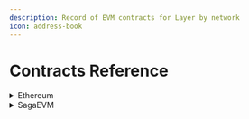 ```yaml
---
description: Record of EVM contracts for Layer by network
icon: address-book
---
```


# Contracts Reference

<details>

<summary>Ethereum</summary>

### **Mainnet**

* TellorDataBridge: [0xFfa3393BE1E4b442fff6cD0df0794B0031e9CF65](https://etherscan.io/address/0xffa3393be1e4b442fff6cd0df0794b0031e9cf65)

### **Sepolia**

* TellorDataBridge: [0xC69f43741D379cE93bdaAC9b5135EA3e697df1F8](https://sepolia.etherscan.io/address/0xC69f43741D379cE93bdaAC9b5135EA3e697df1F8)

</details>

<details>

<summary>SagaEVM</summary>

### **Mainnet**

* TellorDataBridge: [0x01694d2C99415b736285a6f334248330c2BCdA35](https://sagaevm.sagaexplorer.io/address/0x01694d2C99415b736285a6f334248330c2BCdA35?tab=index)

</details>
